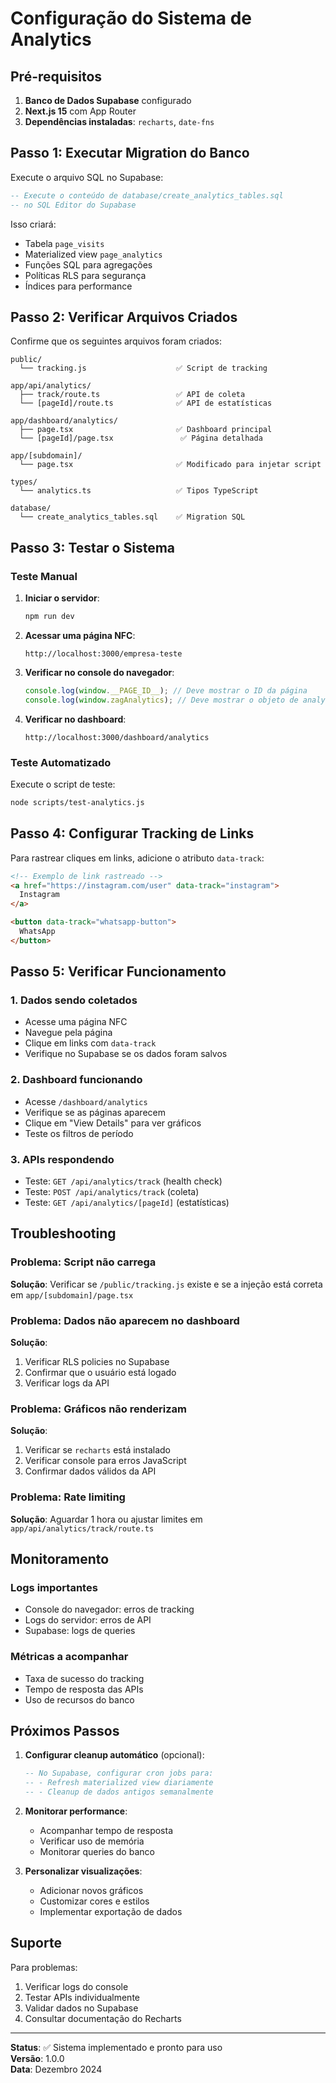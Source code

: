 # Configuração do Sistema de Analytics

## Pré-requisitos

1. **Banco de Dados Supabase** configurado
2. **Next.js 15** com App Router
3. **Dependências instaladas**: `recharts`, `date-fns`

## Passo 1: Executar Migration do Banco

Execute o arquivo SQL no Supabase:

```sql
-- Execute o conteúdo de database/create_analytics_tables.sql
-- no SQL Editor do Supabase
```

Isso criará:
- Tabela `page_visits`
- Materialized view `page_analytics`
- Funções SQL para agregações
- Políticas RLS para segurança
- Índices para performance

## Passo 2: Verificar Arquivos Criados

Confirme que os seguintes arquivos foram criados:

```
public/
  └── tracking.js                    ✅ Script de tracking

app/api/analytics/
  ├── track/route.ts                 ✅ API de coleta
  └── [pageId]/route.ts              ✅ API de estatísticas

app/dashboard/analytics/
  ├── page.tsx                       ✅ Dashboard principal
  └── [pageId]/page.tsx               ✅ Página detalhada

app/[subdomain]/
  └── page.tsx                       ✅ Modificado para injetar script

types/
  └── analytics.ts                   ✅ Tipos TypeScript

database/
  └── create_analytics_tables.sql    ✅ Migration SQL
```

## Passo 3: Testar o Sistema

### Teste Manual

1. **Iniciar o servidor**:
   ```bash
   npm run dev
   ```

2. **Acessar uma página NFC**:
   ```
   http://localhost:3000/empresa-teste
   ```

3. **Verificar no console do navegador**:
   ```javascript
   console.log(window.__PAGE_ID__); // Deve mostrar o ID da página
   console.log(window.zagAnalytics); // Deve mostrar o objeto de analytics
   ```

4. **Verificar no dashboard**:
   ```
   http://localhost:3000/dashboard/analytics
   ```

### Teste Automatizado

Execute o script de teste:

```bash
node scripts/test-analytics.js
```

## Passo 4: Configurar Tracking de Links

Para rastrear cliques em links, adicione o atributo `data-track`:

```html
<!-- Exemplo de link rastreado -->
<a href="https://instagram.com/user" data-track="instagram">
  Instagram
</a>

<button data-track="whatsapp-button">
  WhatsApp
</button>
```

## Passo 5: Verificar Funcionamento

### 1. Dados sendo coletados
- Acesse uma página NFC
- Navegue pela página
- Clique em links com `data-track`
- Verifique no Supabase se os dados foram salvos

### 2. Dashboard funcionando
- Acesse `/dashboard/analytics`
- Verifique se as páginas aparecem
- Clique em "View Details" para ver gráficos
- Teste os filtros de período

### 3. APIs respondendo
- Teste: `GET /api/analytics/track` (health check)
- Teste: `POST /api/analytics/track` (coleta)
- Teste: `GET /api/analytics/[pageId]` (estatísticas)

## Troubleshooting

### Problema: Script não carrega
**Solução**: Verificar se `/public/tracking.js` existe e se a injeção está correta em `app/[subdomain]/page.tsx`

### Problema: Dados não aparecem no dashboard
**Solução**: 
1. Verificar RLS policies no Supabase
2. Confirmar que o usuário está logado
3. Verificar logs da API

### Problema: Gráficos não renderizam
**Solução**:
1. Verificar se `recharts` está instalado
2. Verificar console para erros JavaScript
3. Confirmar dados válidos da API

### Problema: Rate limiting
**Solução**: Aguardar 1 hora ou ajustar limites em `app/api/analytics/track/route.ts`

## Monitoramento

### Logs importantes
- Console do navegador: erros de tracking
- Logs do servidor: erros de API
- Supabase: logs de queries

### Métricas a acompanhar
- Taxa de sucesso do tracking
- Tempo de resposta das APIs
- Uso de recursos do banco

## Próximos Passos

1. **Configurar cleanup automático** (opcional):
   ```sql
   -- No Supabase, configurar cron jobs para:
   -- - Refresh materialized view diariamente
   -- - Cleanup de dados antigos semanalmente
   ```

2. **Monitorar performance**:
   - Acompanhar tempo de resposta
   - Verificar uso de memória
   - Monitorar queries do banco

3. **Personalizar visualizações**:
   - Adicionar novos gráficos
   - Customizar cores e estilos
   - Implementar exportação de dados

## Suporte

Para problemas:
1. Verificar logs do console
2. Testar APIs individualmente
3. Validar dados no Supabase
4. Consultar documentação do Recharts

---

**Status**: ✅ Sistema implementado e pronto para uso  
**Versão**: 1.0.0  
**Data**: Dezembro 2024
